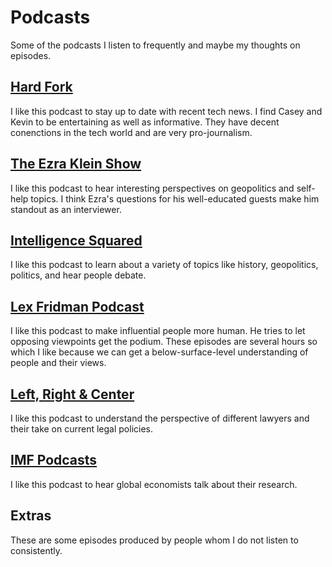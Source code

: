# Podcasts
Some of the podcasts I listen to frequently and maybe my thoughts on episodes.

## [Hard Fork](./Hard-Fork/)
I like this podcast to stay up to date with recent tech news. I find Casey and Kevin to be entertaining as well as informative. They have decent conenctions in the tech world and are very pro-journalism. 
## [The Ezra Klein Show](https://open.spotify.com/show/3oB5noYIwEB2dMAREj2F7S?si=8bc6dd3831334213)
I like this podcast to hear interesting perspectives on geopolitics and self-help topics. I think Ezra's questions for his well-educated guests make him standout as an interviewer. 
## [Intelligence Squared](https://open.spotify.com/show/7gnNY9Fy8QSRbjXZ00A9jW?si=78c433c133084832)
I like this podcast to learn about a variety of topics like history, geopolitics, politics, and hear people debate. 
## [Lex Fridman Podcast](https://open.spotify.com/show/2MAi0BvDc6GTFvKFPXnkCL?si=a592686e4d474989)
I like this podcast to make influential people more human. He tries to let opposing viewpoints get the podium. These episodes are several hours so which I like because we can get a below-surface-level understanding of people and their views. 
## [Left, Right & Center](https://open.spotify.com/show/21X49oNQyL8c6GKmgzjnmo?si=83b7c1c7feda4797)
I like this podcast to understand the perspective of different lawyers and their take on current legal policies. 
## [IMF Podcasts](https://open.spotify.com/show/2stM36FW9kDwybHetyFqpA?si=df4bf9ac138f4ecf)
I like this podcast to hear global economists talk about their research.
## Extras
These are some episodes produced by people whom I do not listen to consistently. 
